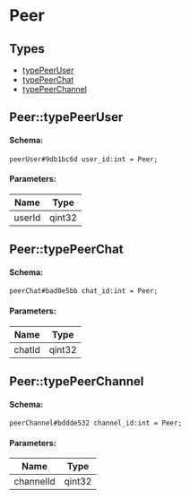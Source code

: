 # Peer

## Types

* [typePeerUser](#peertypepeeruser)
* [typePeerChat](#peertypepeerchat)
* [typePeerChannel](#peertypepeerchannel)

## Peer::typePeerUser

#### Schema:

`peerUser#9db1bc6d user_id:int = Peer;`

#### Parameters:

|Name|Type|
|----|----|
|userId|qint32|

## Peer::typePeerChat

#### Schema:

`peerChat#bad0e5bb chat_id:int = Peer;`

#### Parameters:

|Name|Type|
|----|----|
|chatId|qint32|

## Peer::typePeerChannel

#### Schema:

`peerChannel#bddde532 channel_id:int = Peer;`

#### Parameters:

|Name|Type|
|----|----|
|channelId|qint32|

